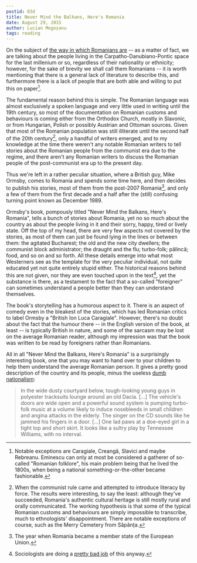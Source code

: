 ```yaml
---
postid: 03d
title: Never Mind the Balkans, Here's Romania
date: August 29, 2015
author: Lucian Mogoșanu
tags: reading
---
```


On the subject of [the way in which Romanians are][aferim] -- as a matter of
fact, we are talking about the people living in the Carpatho-Danubiano-Pontic
space for the last millenium or so, regardless of their nationality or
ethnicity; however, for the sake of brevity we shall call them Romanians -- it
is worth mentioning that there is a general lack of literature to describe
this, and furthermore there is a lack of people that are both able and willing
to put this on paper[^1].

The fundamental reason behind this is simple. The Romanian language was almost
exclusively a spoken language and very little used in writing until the 19th
century, so most of the documentation on Romanian customs and behaviours is
coming either from the Orthodox Church, mostly in Slavonic, or from Hungarian,
Polish or possibly Austrian and Ottoman sources. Given that most of the
Romanian population was still illiterate until the second half of the 20th
century[^2], only a handful of writers emerged, and to my knowledge at the time
there weren't any notable Romanian writers to tell stories about the Romanian
people from the communist era due to the regime, and there aren't any Romanian
writers to discuss the Romanian people of the post-communist era up to the
present day.

Thus we're left in a rather peculiar situation, where a British guy, Mike
Ormsby, comes to Romania and spends some time here, and then decides to publish
his stories, most of them from the post-2007 Romania[^3], and only a few of
them from the first decade and a half after the (still) confusing turning point
known as December 1989.

Ormsby's book, pompously titled "Never Mind the Balkans, Here's Romania", tells
a bunch of stories about Romania, yet no so much about the country as about the
people living in it and their sorry, happy, tired or lively state. Off the top
of my head, there are very few aspects not covered by the stories, as most of
them can just be found lying in the lines or between them: the agitated
Bucharest; the old and the new city dwellers; the communist block
administrator; the draught and the flu; turbo-folk; pălincă; food, and so on
and so forth. All these details emerge into what most Westerners see as the
template for the very peculiar individual, not quite educated yet not quite
entirely stupid either. The historical reasons behind this are not given, nor
they are even touched upon in the text[^4], yet the substance is there, as a
testament to the fact that a so-called "foreigner" can sometimes understand a
people better than they can understand themselves.

The book's storytelling has a humorous aspect to it. There is an aspect of
comedy even in the bleakest of the stories, which has led Romanian critics to
label Ormsby a "British Ion Luca Caragiale". However, there's no doubt about
the fact that the humour there -- in the English version of the book, at least
-- is typically British in nature, and some of the sarcasm may be lost on the
average Romanian reader, although my impression was that the book was written
to be read by foreigners rather than Romanians.

All in all "Never Mind the Balkans, Here's Romania" is a surprisingly
interesting book, one that you may want to hand over to your children to help
them understand the average Romanian person. It gives a pretty good
description of the country and its people, minus the useless
[dumb nationalism][nationalism]:

> In the wide dusty courtyard below, tough-looking young guys in polyester
> tracksuits lounge around an old Dacia. [...] The vehicle's doors are wide
> open and a powerful sound system is pumping turbo-folk music at a volume
> likely to induce nosebleeds in small children and angina attacks in the
> elderly. The singer on the CD sounds like he jammed his fingers in a
> door. [...] One lad paws at a doe-eyed girl in a tight top and short
> skirt. It looks like a sultry play by Tennessee Williams, with no interval.

[^1]: Notable exceptions are Caragiale, Creangă, Slavici and maybe
Rebreanu. Eminescu can only at most be considered a gatherer of so-called
"Romanian folklore", his main problem being that he lived the 1800s, when
being a national something-or-the-other became fashionable.

[^2]: When the communist rule came and attempted to introduce literacy by
force. The results were interesting, to say the least: although they've
succeeded, Romania's authentic cultural heritage is still mostly rural and
orally communicated. The working hypothesis is that some of the typical
Romanian customs and behaviours are simply impossible to transcribe, much to
ethnologists' disappointment. There are notable exceptions of course, such as
the Merry Cemetery from Săpânța.

[^3]: The year when Romania became a member state of the European Union.

[^4]: Sociologists are doing a [pretty bad job][cosima] of this anyway.

[aferim]: /posts/y01/039-aferim.html
[cosima]: http://www.hotnews.ro/stiri-opinii-19975094-cuvintele-conteaza-psihologia-poporului-roman-este-text-esentialist-chiar-fara-teorie-esentialista.htm
[nationalism]: /posts/y00/00b-romania-s-dumb-nationalism.html

